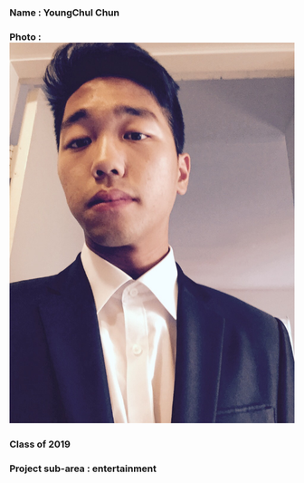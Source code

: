 ### Name : YoungChul Chun
### Photo : ![pic](Image/profile.jpg)
### Class of 2019
### Project sub-area : entertainment
